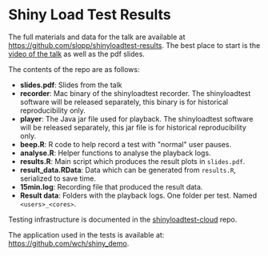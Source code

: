 # Shiny Load Test Results

The full materials and data for the talk are available at https://github.com/slopp/shinyloadtest-results. The best place to start is the [video of the talk](https://rstudio.com/resources/webinars) as well as the pdf slides.

The contents of the repo are as follows:

- **slides.pdf**: Slides from the talk
- **recorder**: Mac binary of the shinyloadtest recorder. The shinyloadtest software will be released separately, this binary is for historical reproducibility only.
- **player**: The Java jar file used for playback. The shinyloadtest software will be released separately, this jar file is for historical reproducibility only.
- **beep.R**: R code to help record a test with "normal" user pauses.
- **analyse.R**: Helper functions to analyse the playback logs.
- **results.R**: Main script which produces the result plots in `slides.pdf`.
- **result_data.RData**: Data which can be generated from `results.R`, serialized to save time.
- **15min.log**: Recording file that produced the result data.
- **Result data**: Folders with the playback logs. One folder per test. Named `<users>_<cores>`.

Testing infrastructure is documented in the [shinyloadtest-cloud](https://github.com/rstudio/shinyloadtest-cloud) repo.

The application used in the tests is available at: https://github.com/wch/shiny_demo.

